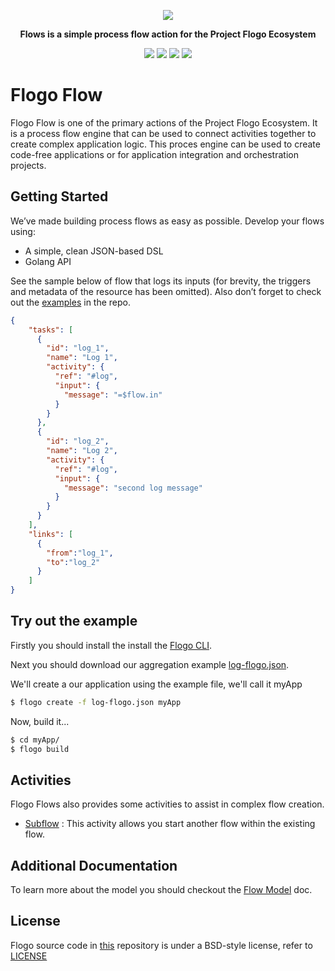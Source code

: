 <p align="center">
  <img src ="https://raw.githubusercontent.com/TIBCOSoftware/flogo/master/images/flogo-ecosystem_Flows.png" />
</p>

<p align="center" >
  <b>Flows is a simple process flow action for the Project Flogo Ecosystem</b>
</p>

<p align="center">
  <img src="https://travis-ci.org/project-flogo/flow.svg?branch=master"/>
  <img src="https://img.shields.io/badge/dependencies-up%20to%20date-green.svg"/>
  <img src="https://img.shields.io/badge/license-BSD%20style-blue.svg"/>
  <a href="https://gitter.im/project-flogo/Lobby?utm_source=share-link&utm_medium=link&utm_campaign=share-link"><img src="https://badges.gitter.im/Join%20Chat.svg"/></a>
</p>

# Flogo Flow

Flogo Flow is one of the primary actions of the Project Flogo Ecosystem.  It is a process flow engine that can be used to connect activities together to create complex application logic. This proces engine can be used to create code-free applications or for application integration and orchestration projects.


## Getting Started

We’ve made building process flows as easy as possible. Develop your flows using:

- A simple, clean JSON-based DSL
- Golang API

See the sample below of flow that logs its inputs (for brevity, the triggers and metadata of the resource has been omitted). Also don’t forget to check out the [examples](https://github.com/project-flogo/flow/tree/master/examples) in the repo.

```json
{
    "tasks": [
      {
        "id": "log_1",
        "name": "Log 1",
        "activity": {
          "ref": "#log",
          "input": {
            "message": "=$flow.in"
          }
        }
      },
      {
        "id": "log_2",
        "name": "Log 2",
        "activity": {
          "ref": "#log",
          "input": {
            "message": "second log message"
          }
        }
      }
    ],
    "links": [
      {
        "from":"log_1",
        "to":"log_2"
      }
    ]
}
```

## Try out the example

Firstly you should install the install the [Flogo CLI](https://github.com/project-flogo/cli).
 
Next you should download our aggregation example [log-flogo.json](https://github.com/project-flogo/flow/blob/master/examples/log-flogo.json).

We'll create a our application using the example file, we'll call it myApp

```bash
$ flogo create -f log-flogo.json myApp
```

Now, build it...

```bash
$ cd myApp/
$ flogo build
```

## Activities

Flogo Flows also provides some activities to assist in complex flow creation.

* [Subflow](activity/subflow/README.md) : This activity allows you start another flow within the existing flow.

## Additional Documentation

To learn more about the model you should checkout the [Flow Model](docs/model.md) doc.

## License 
Flogo source code in [this](https://github.com/project-flogo/strem) repository is under a BSD-style license, refer to [LICENSE](https://github.com/project-flogo/flow/blob/master/LICENSE)
